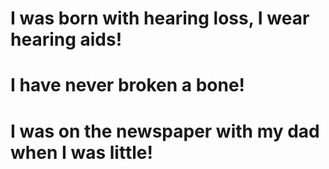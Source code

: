 # I was born with hearing loss, I wear hearing aids!
# I have never broken a bone!
# I was on the newspaper with my dad when I was little!
